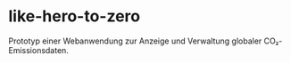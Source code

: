# like-hero-to-zero
Prototyp einer Webanwendung zur Anzeige und Verwaltung globaler CO₂-Emissionsdaten.
